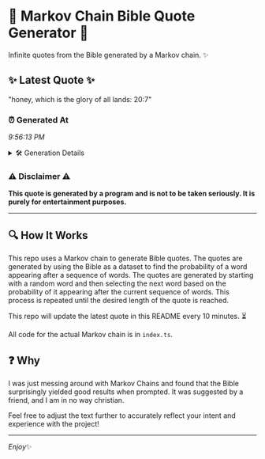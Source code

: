 # 📖 Markov Chain Bible Quote Generator 📖

Infinite quotes from the Bible generated by a Markov chain. ✨

## ✨ Latest Quote ✨
"honey, which is the glory of all lands: 20:7"

### ⏰ Generated At
*9:56:13 PM*

<details>
    <summary>🛠️ Generation Details</summary>
    <p>
        <strong>🌱 Seed:</strong> honey,<br>
        <strong>🔄 Iterations:</strong> 8<br>
        <strong>📜 Context History:</strong><br>[ honey, ]: which<br>[ honey,, which ]: is<br>[ honey,, which, is ]: the<br>[ honey,, which, is, the ]: glory<br>[ honey,, which, is, the, glory ]: of<br>[ honey,, which, is, the, glory, of ]: all<br>[ which, is, the, glory, of, all ]: lands:<br>[ is, the, glory, of, all, lands: ]: 20:7<br>
    </p>
</details>

### ⚠️ Disclaimer ⚠️
**This quote is generated by a program and is not to be taken seriously. It is purely for entertainment purposes.**

---

## 🔍 How It Works

This repo uses a Markov chain to generate Bible quotes. The quotes are generated by using the Bible as a dataset to find the probability of a word appearing after a sequence of words. The quotes are generated by starting with a random word and then selecting the next word based on the probability of it appearing after the current sequence of words. This process is repeated until the desired length of the quote is reached.

This repo will update the latest quote in this README every 10 minutes. ⏳

All code for the actual Markov chain is in `index.ts`.

## ❓ Why

I was just messing around with Markov Chains and found that the Bible surprisingly yielded good results when prompted. 
It was suggested by a friend, and I am in no way christian.

Feel free to adjust the text further to accurately reflect your intent and experience with the project!

---

*Enjoy*✨
